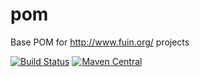 pom
===

Base POM for http://www.fuin.org/ projects

[![Build Status](https://jenkins.fuin.org/job/pom/badge/icon)](https://jenkins.fuin.org/job/pom/)
[![Maven Central](https://maven-badges.herokuapp.com/maven-central/org.fuin/pom/badge.svg)](https://maven-badges.herokuapp.com/maven-central/org.fuin/pom/)
